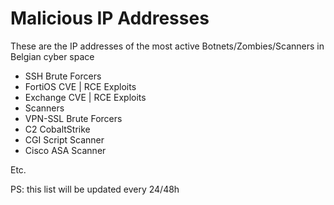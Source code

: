 # Malicious IP Addresses
These are the IP addresses of the most active Botnets/Zombies/Scanners in Belgian cyber space

- SSH Brute Forcers
- FortiOS CVE | RCE Exploits
- Exchange CVE | RCE Exploits
- Scanners
- VPN-SSL Brute Forcers
- C2 CobaltStrike
- CGI Script Scanner
- Cisco ASA Scanner

Etc.

PS: this list will be updated every 24/48h
